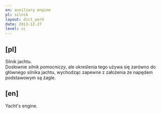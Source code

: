 ```yaml
---
en: auxiliary engine 
pl: silnik
layout: dict_word
date: 2013-12-27
level: cc
---
```


[pl]
----
Silnik jachtu.   
Dosłownie *silnik pomocniczy*, ale określenia tego używa się zarówno do głównego silnika jachtu, wychodząc zapewne z założenia że napędem podstawowym są żagle.


[en]
----
Yacht's engine.